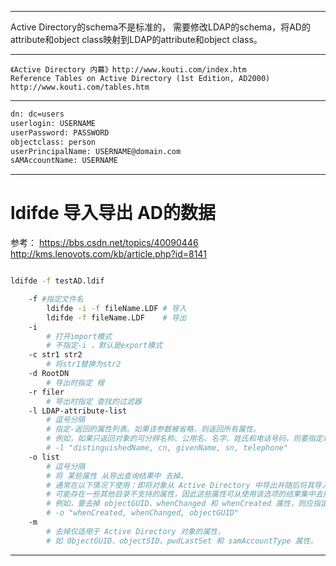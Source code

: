 
***

Active Directory的schema不是标准的，
需要修改LDAP的schema，将AD的attribute和object class映射到LDAP的attribute和object class。

*** 

    《Active Directory 内幕》http://www.kouti.com/index.htm 
    Reference Tables on Active Directory (1st Edition, AD2000)  http://www.kouti.com/tables.htm 
        
*** 

```bash
dn: dc=users
userlogin: USERNAME
userPassword: PASSWORD
objectclass: person
userPrincipalName: USERNAME@domain.com
sAMAccountName: USERNAME

```

***

# ldifde 导入导出 AD的数据
参考： https://bbs.csdn.net/topics/40090446 
 http://kms.lenovots.com/kb/article.php?id=8141 

```bash

ldifde -f testAD.ldif

    -f #指定文件名
        ldifde -i -f fileName.LDF # 导入
        ldifde -f fileName.LDF    # 导出
    -i
        # 打开import模式
        # 不指定-i ，默认是export模式
    -c str1 str2
        # 将str1替换为str2
    -d RootDN
        # 导出时指定 根 
    -r filer
        # 导出时指定 查找的过滤器
    -l LDAP-attribute-list 
        # 逗号分隔
        # 指定-返回的属性列表。如果该参数被省略，则返回所有属性。
        # 例如，如果只返回对象的可分辨名称、公用名、名字、姓氏和电话号码，则要指定以下属性列表：
        # -l "distinguishedName, cn, givenName, sn, telephone"
    -o list
        # 逗号分隔 
        # 将 某些属性 从导出查询结果中 去掉。
        # 通常在以下情况下使用：即将对象从 Active Directory 中导出并随后将其导入另一 LDAP 兼容目录。
        # 可能存在一些其他目录不支持的属性，因此这些属性可从使用该选项的结果集中去掉。
        # 例如，要去掉 objectGUID、whenChanged 和 whenCreated 属性，则应指定以下选项：
        # -o "whenCreated, whenChanged, objectGUID"
    -m 
        # 去掉仅适用于 Active Directory 对象的属性，
        # 如 ObjectGUID、objectSID、pwdLastSet 和 samAccountType 属性。
```

***




